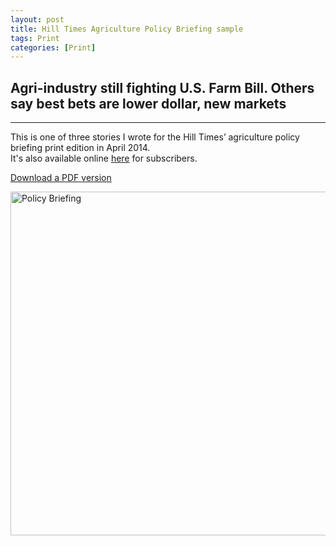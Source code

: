 ```yaml
---
layout: post
title: Hill Times Agriculture Policy Briefing sample
tags: Print
categories: [Print]
---
```


## Agri-industry still fighting U.S. Farm Bill. Others say best bets are lower dollar, new markets

---

This is one of three stories I wrote for the Hill Times’ agriculture policy briefing print edition in April 2014.
<br>It's also available online [here](http://www.hilltimes.com/policy-briefing/2014/04/21/agri-industry-still-fighting-us-farm-bill-but-others-say-best-bets-are-lower/38258) for subscribers.

<a href="https://www.dropbox.com/s/7qpn40tamkq46jg/042114_ht2.pdf?dl=0" class="btn btn-success btn-large" align="right">Download a PDF version</a>

<a href="http://kyleaduggan.files.wordpress.com/2014/07/ht-farm-bill.jpg"><img src="http://kyleaduggan.files.wordpress.com/2014/07/ht-farm-bill.jpg" alt="Policy Briefing" style="width: 550px;" /></a>
